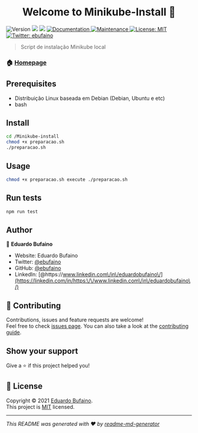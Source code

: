 <h1 align="center">Welcome to Minikube-Install 👋</h1>
<p>
  <img alt="Version" src="https://img.shields.io/badge/version-1.0.0-blue.svg?cacheSeconds=2592000" />
  <img src="https://img.shields.io/badge/Debian-blue.svg" />
  <img src="https://img.shields.io/badge/Ubuntu-blue.svg" />
  <a href="https://github.com/ebufaino/Minikube-Install#3readme" target="_blank">
    <img alt="Documentation" src="https://img.shields.io/badge/documentation-yes-brightgreen.svg" />
  </a>
  <a href="https://github.com/kefranabg/readme-md-generator/graphs/commit-activity" target="_blank">
    <img alt="Maintenance" src="https://img.shields.io/badge/Maintained%3F-yes-green.svg" />
  </a>
  <a href="https://github.com/kefranabg/readme-md-generator/blob/master/LICENSE" target="_blank">
    <img alt="License: MIT" src="https://img.shields.io/github/license/ebufaino/Minikube-Install" />
  </a>
  <a href="https://twitter.com/ebufaino" target="_blank">
    <img alt="Twitter: ebufaino" src="https://img.shields.io/twitter/follow/ebufaino.svg?style=social" />
  </a>
</p>

> Script de instalação Minikube local

### 🏠 [Homepage](https://github.com/ebufaino/Minikube-Install#readme)

## Prerequisites

- Distribuição Linux baseada em Debian (Debian, Ubuntu e etc)
- bash

## Install

```sh
cd /Minikube-install
chmod +x preparacao.sh
./preparacao.sh

```

## Usage

```sh
chmod +x preparacao.sh execute ./preparacao.sh 
```

## Run tests

```sh
npm run test
```

## Author

👤 **Eduardo Bufaino**

* Website: Eduardo Bufaino
* Twitter: [@ebufaino](https://twitter.com/ebufaino)
* GitHub: [@ebufaino](https://github.com/ebufaino)
* LinkedIn: [@https:\/\/www.linkedin.com\/in\/eduardobufaino\/](https://linkedin.com/in/https:\/\/www.linkedin.com\/in\/eduardobufaino\/)

## 🤝 Contributing

Contributions, issues and feature requests are welcome!<br />Feel free to check [issues page](https://github.com/kefranabg/readme-md-generator/issues). You can also take a look at the [contributing guide](https://github.com/kefranabg/readme-md-generator/blob/master/CONTRIBUTING.md).

## Show your support

Give a ⭐️ if this project helped you!

## 📝 License

Copyright © 2021 [Eduardo Bufaino](https://github.com/ebufaino).<br />
This project is [MIT](https://github.com/kefranabg/readme-md-generator/blob/master/LICENSE) licensed.

***
_This README was generated with ❤️ by [readme-md-generator](https://github.com/kefranabg/readme-md-generator)_
